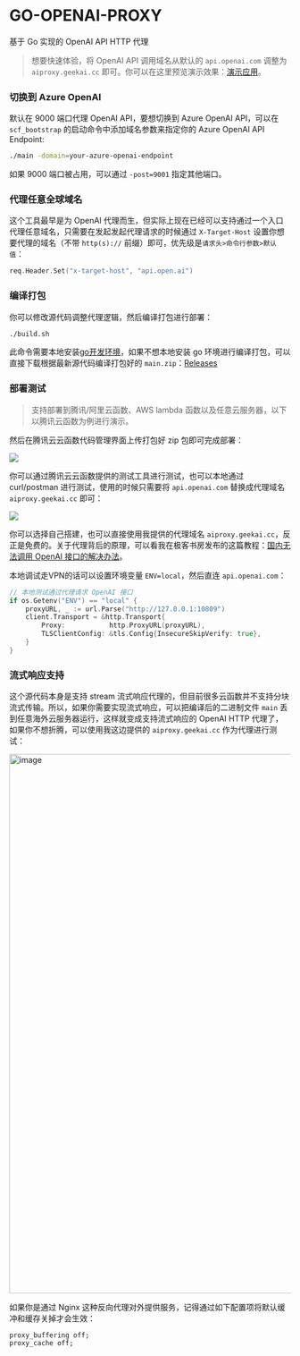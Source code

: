 # GO-OPENAI-PROXY

基于 Go 实现的 OpenAI API HTTP 代理

> 想要快速体验，将 OpenAI API 调用域名从默认的 `api.openai.com` 调整为 `aiproxy.geekai.cc` 即可。你可以在这里预览演示效果：[演示应用](https://geekai.co/dati?invite_code=S564yq)。

### 切换到 Azure OpenAI

默认在 9000 端口代理 OpenAI API，要想切换到 Azure OpenAI API，可以在 `scf_bootstrap` 的启动命令中添加域名参数来指定你的 Azure OpenAI API Endpoint:

```bash
./main -domain=your-azure-openai-endpoint
```

如果 9000 端口被占用，可以通过 `-post=9001` 指定其他端口。

### 代理任意全球域名

这个工具最早是为 OpenAI 代理而生，但实际上现在已经可以支持通过一个入口代理任意域名，只需要在发起发起代理请求的时候通过 `X-Target-Host` 设置你想要代理的域名（不带 `http(s)://` 前缀）即可，优先级是`请求头>命令行参数>默认值`：

```go
req.Header.Set("x-target-host", "api.open.ai")
```

### 编译打包

你可以修改源代码调整代理逻辑，然后编译打包进行部署：

```bash
./build.sh
```

此命令需要本地安装[go开发环境](https://go.dev/)，如果不想本地安装 go 环境进行编译打包，可以直接下载根据最新源代码编译打包好的 `main.zip`：[Releases](https://github.com/geekr-dev/openai-proxy/releases)

### 部署测试

> 支持部署到腾讯/阿里云函数、AWS lambda 函数以及任意云服务器，以下以腾讯云函数为例进行演示。

然后在腾讯云云函数代码管理界面上传打包好 zip 包即可完成部署：

![](https://image.gstatics.cn/2023/03/06/image-20230306171340547.png)

你可以通过腾讯云云函数提供的测试工具进行测试，也可以本地通过 curl/postman 进行测试，使用的时候只需要将 `api.openai.com` 替换成代理域名 `aiproxy.geekai.cc` 即可：
 
![](https://geekr.gstatics.cn/wp-content/uploads/2023/03/image-38.png)

你可以选择自己搭建，也可以直接使用我提供的代理域名 `aiproxy.geekai.cc`，反正是免费的。关于代理背后的原理，可以看我在极客书房发布的这篇教程：[国内无法调用 OpenAI 接口的解决办法](https://geekr.dev/posts/chatgpt-website-by-laravel-10#toc-5)。

本地调试走VPN的话可以设置环境变量 `ENV=local`，然后直连 `api.openai.com`：

```go
// 本地测试通过代理请求 OpenAI 接口
if os.Getenv("ENV") == "local" {
    proxyURL, _ := url.Parse("http://127.0.0.1:10809")
    client.Transport = &http.Transport{
        Proxy:           http.ProxyURL(proxyURL),
        TLSClientConfig: &tls.Config{InsecureSkipVerify: true},
    }
}
```
### 流式响应支持

这个源代码本身是支持 stream 流式响应代理的，但目前很多云函数并不支持分块流式传输。所以，如果你需要实现流式响应，可以把编译后的二进制文件 `main` 丢到任意海外云服务器运行，这样就变成支持流式响应的 OpenAI HTTP 代理了，如果你不想折腾，可以使用我这边提供的 `aiproxy.geekai.cc` 作为代理进行测试：

<img width="965" alt="image" src="https://user-images.githubusercontent.com/114386672/225609817-ca5c106b-22d4-4ae9-b3df-ca2c46d56843.png">

如果你是通过 Nginx 这种反向代理对外提供服务，记得通过如下配置项将默认缓冲和缓存关掉才会生效：

```
proxy_buffering off;
proxy_cache off;
```
